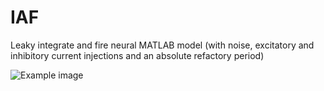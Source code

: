 IAF
===

Leaky integrate and fire neural MATLAB model (with noise, excitatory and inhibitory current injections and an absolute 
refactory period)

![Example image](http://liannemeah.co.uk/images/lif.png)
